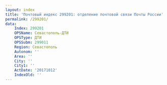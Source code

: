 ```yaml
---
layout: index
title: 'Почтовый индекс 299201: отделение почтовой связи Почты России'
permalink: /299201/
data:
    Index: 299201
    OPSName: Севастополь-ДТИ
    OPSType: ДТИ
    OPSSubm: 299011
    Region: Севастополь
    Autonom: ''
    Area: ''
    City: ''
    City1: ''
    ActDate: '20171012'
    IndexOld: ''
---
```

